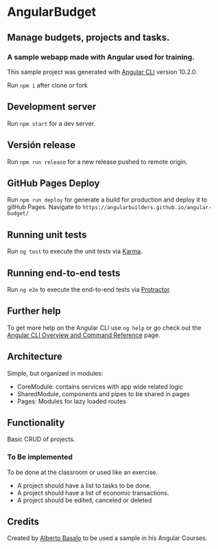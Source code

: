 # AngularBudget

## Manage budgets, projects and tasks. 

### A sample webapp made with Angular used for training.

This sample project was generated with [Angular CLI](https://github.com/angular/angular-cli) version 10.2.0.

Run `npm i` after clone or fork

## Development server

Run `npm start` for a dev server.

## Versión release

Run `npm run release` for a new release pushed to remote origin.

## GitHub Pages Deploy

Run `npm run deploy` for generate a build for production and deploy it to gitHub Pages. Navigate to `https://angularbuilders.github.io/angular-budget/`


## Running unit tests

Run `ng test` to execute the unit tests via [Karma](https://karma-runner.github.io).

## Running end-to-end tests

Run `ng e2e` to execute the end-to-end tests via [Protractor](http://www.protractortest.org/).

## Further help

To get more help on the Angular CLI use `ng help` or go check out the [Angular CLI Overview and Command Reference](https://angular.io/cli) page.


## Architecture

Simple, but organized in modules:

- CoreModule: contains services with app wide related logic
- SharedModule, components and pipes to be shared in pages
- Pages: Modules for lazy loaded routes

## Functionality

Basic CRUD of projects.

### To Be implemented

To be done at the classroom or used like an exercise.

- A project should have a list to tasks to be done.
- A project should have a list of economic transactions.
- A project should be edited, canceled or deleted

## Credits

Created by [Alberto Basalo](https://twitter.com/albertobasalo) to be used a sample in his Angular Courses.
